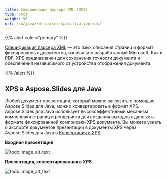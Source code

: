 ```yaml
---
title: Спецификация парсера XML (XPS)
type: docs
weight: 50
url: /ru/java/xml-parser-specification-xps/
---
```


{{% alert color="primary" %}} 

[Спецификация парсера XML](https://en.wikipedia.org/wiki/Open_XML_Paper_Specification) — это язык описания страниц и формат фиксированных документов, изначально разработанный Microsoft. Как и PDF, XPS предназначен для сохранения точности документа и обеспечения независимого от устройства отображения документа. 

{{% /alert %}} 

## **XPS в Aspose.Slides для Java**
Любой документ презентации, который можно загрузить с помощью Aspose.Slides для Java, можно конвертировать в формат XPS. Aspose.Slides для Java использует высокоэффективный механизм компоновки страниц и рендеринга для создания выходных данных в формате фиксированной компоновки XPS документа.
Вы можете узнать о экспорте документов презентации в документы XPS через Aspose.Slides для Java в [Конвертация в XPS](https://docs.aspose.com/slides/java/convert-powerpoint-to-xps/).

**Входная презентация** 

![todo:image_alt_text](xml-parser-specification-xps_1.png)

**Презентация, конвертированная в XPS** 

![todo:image_alt_text](xml-parser-specification-xps_2.png)